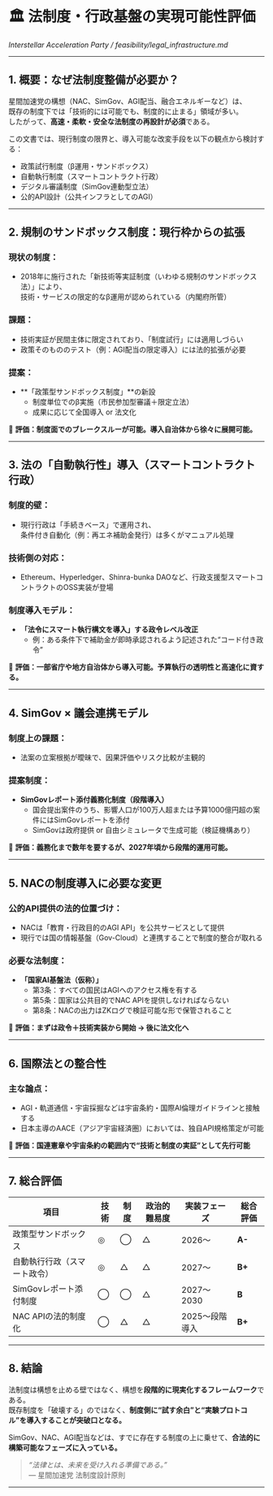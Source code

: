 # 🏛 法制度・行政基盤の実現可能性評価  
_Interstellar Acceleration Party / feasibility/legal_infrastructure.md_

---

## 1. 概要：なぜ法制度整備が必要か？

星間加速党の構想（NAC、SimGov、AGI配当、融合エネルギーなど）は、  
既存の制度下では「技術的には可能でも、制度的に止まる」領域が多い。  
したがって、**高速・柔軟・安全な法制度の再設計が必須**である。

この文書では、現行制度の限界と、導入可能な改変手段を以下の観点から検討する：

- 政策試行制度（β運用・サンドボックス）  
- 自動執行制度（スマートコントラクト行政）  
- デジタル審議制度（SimGov連動型立法）  
- 公的API設計（公共インフラとしてのAGI）

---

## 2. 規制のサンドボックス制度：現行枠からの拡張

### 現状の制度：

- 2018年に施行された「新技術等実証制度（いわゆる規制のサンドボックス法）」により、  
  技術・サービスの限定的なβ運用が認められている（内閣府所管）

### 課題：

- 技術実証が民間主体に限定されており、「制度試行」には適用しづらい  
- 政策そのもののテスト（例：AGI配当の限定導入）には法的拡張が必要

### 提案：

- **「政策型サンドボックス制度」**の新設  
  - 制度単位でのβ実施（市民参加型審議＋限定立法）
  - 成果に応じて全国導入 or 法文化

🧩 **評価：制度面でのブレークスルーが可能。導入自治体から徐々に展開可能。**

---

## 3. 法の「自動執行性」導入（スマートコントラクト行政）

### 制度的壁：

- 現行行政は「手続きベース」で運用され、  
  条件付き自動化（例：再エネ補助金発行）は多くがマニュアル処理

### 技術側の対応：

- Ethereum、Hyperledger、Shinra-bunka DAOなど、行政支援型スマートコントラクトのOSS実装が登場

### 制度導入モデル：

- **「法令にスマート執行構文を導入」する政令レベル改正**  
  - 例：ある条件下で補助金が即時承認されるよう記述された“コード付き政令”

🧩 **評価：一部省庁や地方自治体から導入可能。予算執行の透明性と高速化に資する。**

---

## 4. SimGov × 議会連携モデル

### 制度上の課題：

- 法案の立案根拠が曖昧で、因果評価やリスク比較が主観的

### 提案制度：

- **SimGovレポート添付義務化制度（段階導入）**  
  - 国会提出案件のうち、影響人口が100万人超または予算1000億円超の案件にはSimGovレポートを添付  
  - SimGovは政府提供 or 自由シミュレータで生成可能（検証機構あり）

🧩 **評価：義務化まで数年を要するが、2027年頃から段階的運用可能。**

---

## 5. NACの制度導入に必要な変更

### 公的API提供の法的位置づけ：

- NACは「教育・行政目的のAGI API」を公共サービスとして提供  
- 現行では国の情報基盤（Gov-Cloud）と連携することで制度的整合が取れる

### 必要な法制度：

- **「国家AI基盤法（仮称）」**  
  - 第3条：すべての国民はAGIへのアクセス権を有する  
  - 第5条：国家は公共目的でNAC APIを提供しなければならない  
  - 第8条：NACの出力はZKログで検証可能な形で保管されること

🧩 **評価：まずは政令＋技術実装から開始 → 後に法文化へ**

---

## 6. 国際法との整合性

### 主な論点：

- AGI・軌道通信・宇宙採掘などは宇宙条約・国際AI倫理ガイドラインと接触する  
- 日本主導のAACE（アジア宇宙経済圏）においては、独自API規格策定が可能

🧩 **評価：国連憲章や宇宙条約の範囲内で“技術と制度の実証”として先行可能**

---

## 7. 総合評価

| 項目                            | 技術 | 制度 | 政治的難易度 | 実装フェーズ | 総合評価 |
|---------------------------------|------|------|----------------|----------------|------------|
| 政策型サンドボックス            | ◎    | ◯    | △              | 2026〜          | **A-**      |
| 自動執行行政（スマート政令）    | ◎    | △    | △              | 2027〜          | **B+**      |
| SimGovレポート添付制度          | ◯    | ◯    | △              | 2027〜2030      | **B**       |
| NAC APIの法的制度化             | ◯    | △    | △              | 2025〜段階導入  | **B+**      |

---

## 8. 結論

法制度は構想を止める壁ではなく、構想を**段階的に現実化するフレームワーク**である。  
既存制度を「破壊する」のではなく、**制度側に“試す余白”と“実験プロトコル”を導入することが突破口となる。**

SimGov、NAC、AGI配当などは、すでに存在する制度の上に乗せて、**合法的に構築可能なフェーズに入っている。**

> _“法律とは、未来を受け入れる準備である。”_  
> — 星間加速党 法制度設計原則

---
